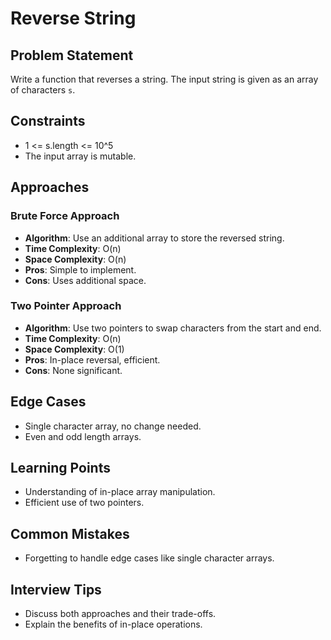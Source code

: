 # Reverse String

## Problem Statement
Write a function that reverses a string. The input string is given as an array of characters `s`.

## Constraints
- 1 <= s.length <= 10^5
- The input array is mutable.

## Approaches

### Brute Force Approach
- **Algorithm**: Use an additional array to store the reversed string.
- **Time Complexity**: O(n)
- **Space Complexity**: O(n)
- **Pros**: Simple to implement.
- **Cons**: Uses additional space.

### Two Pointer Approach
- **Algorithm**: Use two pointers to swap characters from the start and end.
- **Time Complexity**: O(n)
- **Space Complexity**: O(1)
- **Pros**: In-place reversal, efficient.
- **Cons**: None significant.

## Edge Cases
- Single character array, no change needed.
- Even and odd length arrays.

## Learning Points
- Understanding of in-place array manipulation.
- Efficient use of two pointers.

## Common Mistakes
- Forgetting to handle edge cases like single character arrays.

## Interview Tips
- Discuss both approaches and their trade-offs.
- Explain the benefits of in-place operations. 